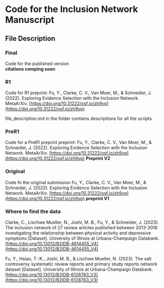 # Code for the Inclusion Network Manuscript

## File Description

### Final
Code for the published version  
**citations comping soon**

### R1
Code for R1
preprint: Fu, Y., Clarke, C. V., Van Moer, M., & Schneider, J. (2022). Exploring Evidence Selection with the Inclusion Network. MetaArXiv. [https://doi.org/10.31222/osf.io/zh9vp](https://doi.org/10.31222/osf.io/zh9vp)

file_description.md in the folder contains descriptions for all the scripts. 

### PreR1
Code for a PreR1 preprint
preprint: Fu, Y., Clarke, C. V., Van Moer, M., & Schneider, J. (2022). Exploring Evidence Selection with the Inclusion Network. MetaArXiv. [https://doi.org/10.31222/osf.io/zh9vp](https://doi.org/10.31222/osf.io/zh9vp) **Preprint V2**

### Original
Code fo the original submission
Fu, Y., Clarke, C. V., Van Moer, M., & Schneider, J. (2022). Exploring Evidence Selection with the Inclusion Network. MetaArXiv. [https://doi.org/10.31222/osf.io/zh9vp](https://doi.org/10.31222/osf.io/zh9vp) **preprint V1**

### Where to find the data
Clarke, C., Lischwe Mueller, N., Joshi, M. B., Fu, Y., & Schneider, J. (2023). The inclusion network of 27 review articles published between 2013-2018 investigating the relationship between physical activity and depressive symptoms [Dataset]. University of Illinois at Urbana-Champaign Databank. [https://doi.org/10.13012/B2IDB-4614455_V4](https://doi.org/10.13012/B2IDB-4614455_V4)


Fu, Y., Hsiao, T.-K., Joshi, M. B., & Lischwe Mueller, N. (2023). The salt controversy systematic review reports and primary study reports network dataset [Dataset]. University of Illinois at Urbana-Champaign Databank. [https://doi.org/10.13012/B2IDB-6128763_V3](https://doi.org/10.13012/B2IDB-6128763_V3)

